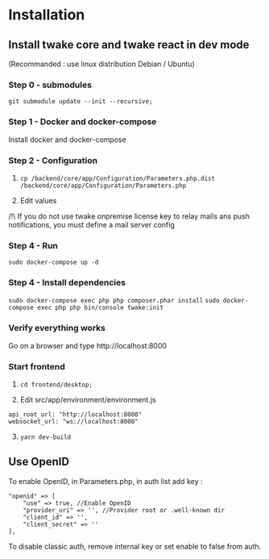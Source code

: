 # Installation

## Install twake core and twake react in dev mode
(Recommanded : use linux distribution Debian / Ubuntu)

### Step 0 - submodules
`git submodule update --init --recursive;`

### Step 1 - Docker and docker-compose
Install docker and docker-compose

### Step 2 - Configuration
1. `cp /backend/core/app/Configuration/Parameters.php.dist /backend/core/app/Configuration/Parameters.php`

2. Edit values

/!\ If you do not use twake onpremise license key to relay mails ans push notifications, you must define a mail server config

### Step 4 - Run
`sudo docker-compose up -d`

### Step 4 - Install dependencies
`sudo docker-compose exec php php composer.phar install`
`sudo docker-compose exec php php bin/console twake:init`

### Verify everything works
Go on a browser and type http://localhost:8000

### Start frontend
1. `cd frontend/desktop;`

2. Edit src/app/environment/environment.js
```
api_root_url: "http://localhost:8000"
websocket_url: "ws://localhost:8000"
```

3. `yarn dev-build`


## Use OpenID

To enable OpenID, in Parameters.php, in auth list add key :
```
"openid" => [
    "use" => true, //Enable OpenID
    "provider_uri" => '', //Provider root or .well-known dir
    "client_id" => '',
    "client_secret" => ''
],
```

To disable classic auth, remove internal key or set enable to false from auth.